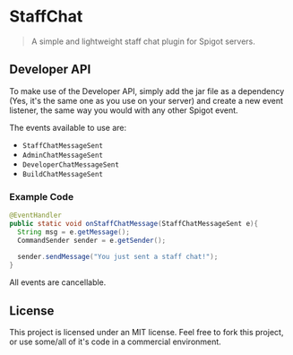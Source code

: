# StaffChat
> A simple and lightweight staff chat plugin for Spigot servers.

## Developer API
To make use of the Developer API, simply add the jar file as a dependency (Yes, it's the same one as you use on your server) and create a new event listener, the same way you would with any other Spigot event.

The events available to use are:
* `StaffChatMessageSent`
* `AdminChatMessageSent`
* `DeveloperChatMessageSent`
* `BuildChatMessageSent`

### Example Code
```java
@EventHandler
public static void onStaffChatMessage(StaffChatMessageSent e){
  String msg = e.getMessage();
  CommandSender sender = e.getSender();
  
  sender.sendMessage("You just sent a staff chat!");
}
```
All events are cancellable.

## License
This project is licensed under an MIT license. Feel free to fork this project, or use some/all of it's code in a commercial environment.
